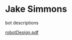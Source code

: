 # Jake Simmons

bot descriptions

[robotDesign.pdf](https://github.com/Jak31nat0r/Frog_ROBOTICS_23/files/12422505/robotDesign.pdf)

